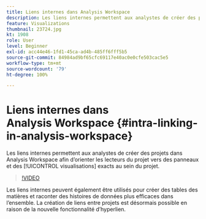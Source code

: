 ```yaml
---
title: Liens internes dans Analysis Workspace
description: Les liens internes permettent aux analystes de créer des projets dans Analysis Workspace afin d’orienter les lecteurs du projet vers des panneaux et des visualisations exacts au sein du projet.
feature: Visualizations
thumbnail: 23724.jpg
kt: 1908
role: User
level: Beginner
exl-id: acc44e46-1fd1-45ca-ad4b-485ff6fff5b5
source-git-commit: 84984ad9bf65cfc69117e40ac0e0cfe503cac5e5
workflow-type: tm+mt
source-wordcount: '79'
ht-degree: 100%

---
```


# Liens internes dans Analysis Workspace {#intra-linking-in-analysis-workspace}

Les liens internes permettent aux analystes de créer des projets dans Analysis Workspace afin d’orienter les lecteurs du projet vers des panneaux et des [!UICONTROL visualisations] exacts au sein du projet.

>[!VIDEO](https://video.tv.adobe.com/v/23724/?quality=12&learn=on)

Les liens internes peuvent également être utilisés pour créer des tables des matières et raconter des histoires de données plus efficaces dans l’ensemble. La création de liens entre projets est désormais possible en raison de la nouvelle fonctionnalité d’hyperlien.
